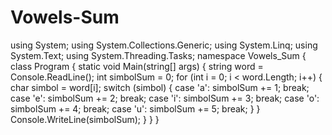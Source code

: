 # Vowels-Sum
using System; using System.Collections.Generic; using System.Linq; using System.Text; using System.Threading.Tasks;  namespace Vowels_Sum {     class Program     {         static void Main(string[] args)         {             string word = Console.ReadLine();             int simbolSum = 0;              for (int i = 0; i &lt; word.Length; i++)             {                 char simbol = word[i];                   switch (simbol)                 {                     case 'a': simbolSum += 1; break;                     case 'e': simbolSum += 2; break;                     case 'i': simbolSum += 3; break;                     case 'o': simbolSum += 4; break;                     case 'u': simbolSum += 5; break;                                      }             }             Console.WriteLine(simbolSum);         }     } }
